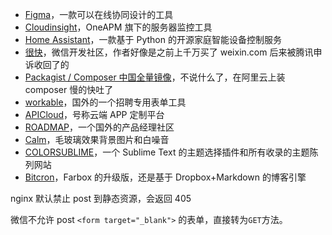 ---
---

* [Figma](https://www.figma.com/)，一款可以在线协同设计的工具
* [Cloudinsight](http://cloudinsight.oneapm.com/)，OneAPM 旗下的服务器监控工具
* [Home Assistant](https://home-assistant.io/)，一款基于 Python 的开源家庭智能设备控制服务
* [很快](http://www.henkuai.com/)，微信开发社区，作者好像是之前上千万买了 weixin.com 后来被腾讯申诉收回了的
* [Packagist / Composer 中国全量镜像](http://pkg.phpcomposer.com/)，不说什么了，在阿里云上装 composer 慢的快吐了
* [workable](https://www.workable.com/)，国外的一个招聘专用表单工具
* [APICloud](http://app.apicloud.com/)，号称云端 APP 定制平台
* [ROADMAP](https://www.roadmap.com)，一个国外的产品经理社区
* [Calm](https://www.calm.com/)，毛玻璃效果背景图片和白噪音
* [COLORSUBLIME](http://colorsublime.com/)，一个 Sublime Text 的主题选择插件和所有收录的主题陈列网站
* [Bitcron](https://bitcron.com/)，Farbox 的升级版，还是基于 Dropbox+Markdown 的博客引擎

nginx 默认禁止 post 到静态资源，会返回 405

微信不允许 post `<form target="_blank">` 的表单，直接转为`GET`方法。

